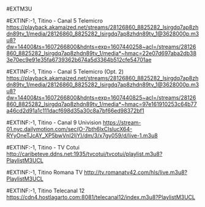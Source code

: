 #EXTM3U

#EXTINF:-1, Titino - Canal 5 Telemicro
https://playback.akamaized.net/streams/28126860_8825282_lsirgdq7ap8zhdn89tv_1/media/28126860_8825282_lsirgdq7ap8zhdn89tv_1@3628000p.m3u8?dw=14400&ts=1607266800&hdnts=exp=1607440258~acl=/streams/28126860_8825282_lsirgdq7ap8zhdn89tv_1/media*~hmac=22e07d697aba2db383e70ec9e91e35fa6739362b674a5d3364b512cfe54701ae

#EXTINF:-1, Titino - Canal 5 Telemicro (Opt. 2)
https://playback.akamaized.net/streams/28126860_8825282_lsirgdq7ap8zhdn89tv_1/media/28126860_8825282_lsirgdq7ap8zhdn89tv_1@3628000p.m3u8?dw=14400&ts=1607266800&hdnts=exp=1607440825~acl=/streams/28126860_8825282_lsirgdq7ap8zhdn89tv_1/media*~hmac=97e161910253c64b77a46cd2d91a1c111dacf698d35a30c8a7bf66ed98372bf1

#EXTINF:-1, Titino - Canal 9 Univision 
https://stream-01.nyc.dailymotion.com/sec(O-7bth6lxCIslucX64-RYyOneTJcAY_XP5bwVnI2IjY)/dm/3/x7gy059/d/live-1.m3u8

#EXTINF:-1, Titino - TV Cotui
http://caribeteve.ddns.net:1935/tvcotui/tvcotui/playlist.m3u8?PlaylistM3UCL

#EXTINF:-1, Titino Romana TV
http://tv.romanatv42.com/hls/live.m3u8?PlaylistM3UCL

#EXTINF:-1, Titino Telecanal 12
https://cdn4.hostlagarto.com:8081/telecanal12/index.m3u8?PlaylistM3UCL
